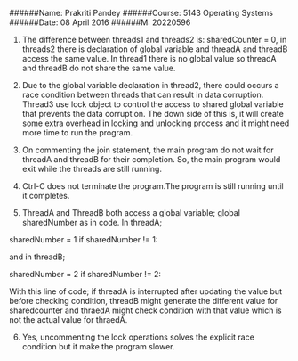 ######Name: Prakriti Pandey
######Course: 5143 Operating Systems
######Date: 08 April 2016 
######M:    20220596



1. The difference between threads1 and threads2 is: sharedCounter = 0,
in threads2 there is declaration of global variable and threadA and threadB access the same value. In thread1 there is no global value so threadA and threadB do not share the same value.


2. Due to the global variable declaration in thread2, there could occurs a race condition between threads that can result in data   corruption. Thread3 use lock object to control the access to shared global variable that prevents the data corruption. The down side of this is, it will create some extra overhead in locking and unlocking process and it might need more time to run the program.


3. On commenting the join statement, the main program do not wait for threadA and threadB for their completion. So, the main program would exit while the threads are still running.


4. Ctrl-C does not terminate the program.The program is still running until it completes.


5. ThreadA and ThreadB both access a global variable; global sharedNumber as in code. In threadA; 

sharedNumber = 1   if sharedNumber != 1:

and in threadB;

sharedNumber = 2    if sharedNumber != 2:

With this line of code; if threadA is interrupted after updating the value but before checking condition, threadB  might  generate the different value for sharedcounter and thraedA  might check condition with that value which is not the actual value for thraedA.

6. Yes, uncommenting the lock operations solves the explicit race condition but it make the program slower.


